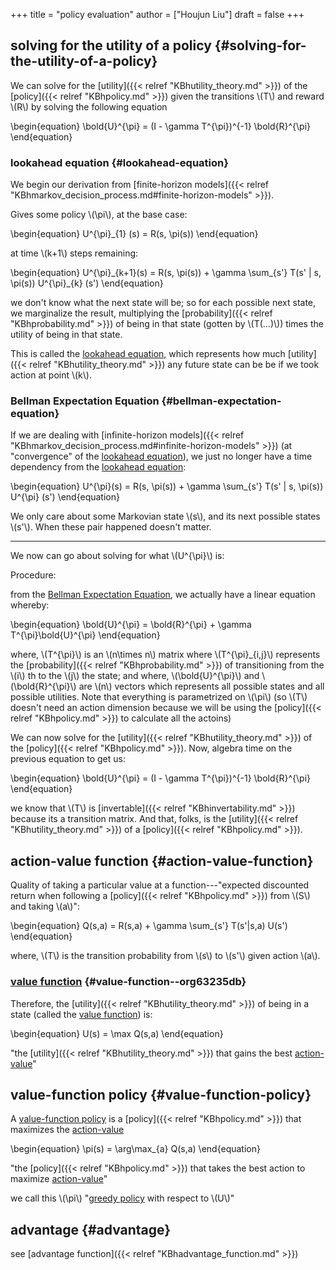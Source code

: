 +++
title = "policy evaluation"
author = ["Houjun Liu"]
draft = false
+++

## solving for the utility of a policy {#solving-for-the-utility-of-a-policy}

We can solve for the [utility]({{< relref "KBhutility_theory.md" >}}) of the [policy]({{< relref "KBhpolicy.md" >}}) given the transitions \\(T\\) and reward \\(R\\) by solving the following equation

\begin{equation}
\bold{U}^{\pi} = (I - \gamma T^{\pi})^{-1} \bold{R}^{\pi}
\end{equation}


### lookahead equation {#lookahead-equation}

We begin our derivation from [finite-horizon models]({{< relref "KBhmarkov_decision_process.md#finite-horizon-models" >}}).

Gives some policy \\(\pi\\), at the base case:

\begin{equation}
U^{\pi}\_{1} (s) = R(s, \pi(s))
\end{equation}

at time \\(k+1\\) steps remaining:

\begin{equation}
U^{\pi}\_{k+1}(s) = R(s, \pi(s)) + \gamma \sum\_{s'} T(s' | s, \pi(s)) U^{\pi}\_{k} (s')
\end{equation}

we don't know what the next state will be; so for each possible next state, we marginalize the result, multiplying the [probability]({{< relref "KBhprobability.md" >}}) of being in that state (gotten by \\(T(...)\\)) times the utility of being in that state.

This is called the [lookahead equation](#lookahead-equation), which represents how much [utility]({{< relref "KBhutility_theory.md" >}}) any future state can be be if we took action at point \\(k\\).


### Bellman Expectation Equation {#bellman-expectation-equation}

If we are dealing with [infinite-horizon models]({{< relref "KBhmarkov_decision_process.md#infinite-horizon-models" >}}) (at "convergence" of the [lookahead equation](#lookahead-equation)), we just no longer have a time dependency from the [lookahead equation](#lookahead-equation):

\begin{equation}
U^{\pi}(s) = R(s, \pi(s)) + \gamma \sum\_{s'} T(s' | s, \pi(s)) U^{\pi} (s')
\end{equation}

We only care about some Markovian state \\(s\\), and its next possible states \\(s'\\). When these pair happened doesn't matter.

---

We now can go about solving for what \\(U^{\pi}\\) is:

Procedure:

from the [Bellman Expectation Equation](#bellman-expectation-equation), we actually have a linear equation whereby:

\begin{equation}
\bold{U}^{\pi} = \bold{R}^{\pi} + \gamma T^{\pi}\bold{U}^{\pi}
\end{equation}

where, \\(T^{\pi}\\) is an \\(n\times n\\) matrix where \\(T^{\pi}\_{i,j}\\) represents the [probability]({{< relref "KBhprobability.md" >}}) of transitioning from the \\(i\\) th to the \\(j\\) the state; and where, \\(\bold{U}^{\pi}\\) and \\(\bold{R}^{\pi}\\) are \\(n\\) vectors which represents all possible states and all possible utilities. Note that everything is parametrized on \\(\pi\\) (so \\(T\\) doesn't need an action dimension because we will be using the [policy]({{< relref "KBhpolicy.md" >}}) to calculate all the actoins)

We can now solve for the [utility]({{< relref "KBhutility_theory.md" >}}) of the [policy]({{< relref "KBhpolicy.md" >}}). Now, algebra time on the previous equation to get us:

\begin{equation}
\bold{U}^{\pi} = (I - \gamma T^{\pi})^{-1} \bold{R}^{\pi}
\end{equation}

we know that \\(T\\) is [invertable]({{< relref "KBhinvertability.md" >}}) because its a transition matrix. And that, folks, is the [utility]({{< relref "KBhutility_theory.md" >}}) of a [policy]({{< relref "KBhpolicy.md" >}}).


## action-value function {#action-value-function}

Quality of taking a particular value at a function---"expected discounted return when following a [policy]({{< relref "KBhpolicy.md" >}}) from \\(S\\) and taking \\(a\\)":

\begin{equation}
Q(s,a) = R(s,a) + \gamma \sum\_{s'} T(s'|s,a) U(s')
\end{equation}

where, \\(T\\) is the transition probability from \\(s\\) to \\(s'\\) given action \\(a\\).


### [value function](#action-value-function) {#value-function--org63235db}

Therefore, the [utility]({{< relref "KBhutility_theory.md" >}}) of being in a state (called the [value function](#action-value-function)) is:

\begin{equation}
U(s) = \max  Q(s,a)
\end{equation}

"the [utility]({{< relref "KBhutility_theory.md" >}}) that gains the best [action-value](#action-value-function)"


## value-function policy {#value-function-policy}

A [value-function policy](#value-function-policy) is a [policy]({{< relref "KBhpolicy.md" >}}) that maximizes the [action-value](#action-value-function)

\begin{equation}
\pi(s) = \arg\max\_{a} Q(s,a)
\end{equation}

"the [policy]({{< relref "KBhpolicy.md" >}}) that takes the best action to maximize [action-value](#action-value-function)"

we call this \\(\pi\\) "[greedy policy](#value-function-policy) with respect to \\(U\\)"


## advantage {#advantage}

see [advantage function]({{< relref "KBhadvantage_function.md" >}})
